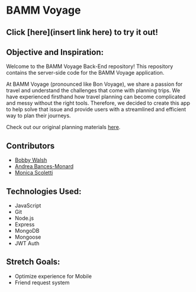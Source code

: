 
# BAMM Voyage

## Click [here](insert link here) to try it out!

## Objective and Inspiration:

Welcome to the BAMM Voyage Back-End repository! This repository contains the server-side code for the BAMM Voyage application.

At BAMM Voyage (pronounced like Bon Voyage), we share a passion for travel and understand the challenges that come with planning trips. We have experienced firsthand how travel planning can become complicated and messy without the right tools. Therefore, we decided to create this app to help solve that issue and provide users with a streamlined and efficient way to plan their journeys.

Check out our original planning materials [here](https://trello.com/b/9GNNPfib/bamm-voyage).


## Contributors
- [Bobby Walsh](https://github.com/CurrentlyBob)
- [Andrea Bances-Monard](https://github.com/andrea1234321)
- [Monica Scoletti](https://github.com/MonicaSue)

## Technologies Used: 

- JavaScript
- Git 
- Node.js
- Express
- MongoDB
- Mongoose
- JWT Auth



## Stretch Goals:

- Optimize experience for Mobile
- Friend request system